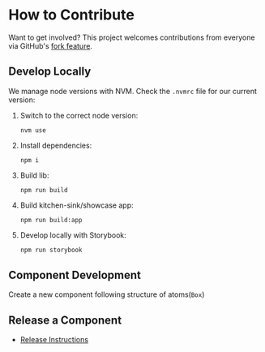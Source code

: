 # How to Contribute

Want to get involved? This project welcomes contributions from everyone via
GitHub's [fork feature](https://docs.github.com/en/get-started/quickstart/fork-a-repo).

## Develop Locally

We manage node versions with NVM. Check the `.nvmrc` file for our current version:

1. Switch to the correct node version:

   ```shell
   nvm use
   ```

2. Install dependencies:

   ```shell
   npm i
   ```

3. Build lib:

   ```shell
   npm run build
   ```

4. Build kitchen-sink/showcase app:

   ```shell
   npm run build:app
   ```

5. Develop locally with Storybook:

   ```bash
   npm run storybook
   ```

## Component Development

Create a new component following structure of atoms(`Box`)

## Release a Component

- [Release Instructions](./Releasing.md)

